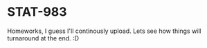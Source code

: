 # STAT-983

Homeworks, I guess I'll continously upload. Lets see how things will turnaround at the end. :D
